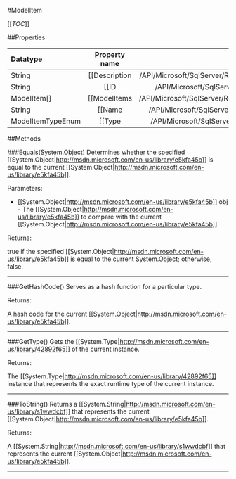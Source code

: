#ModelItem

[[_TOC_]]

##Properties

|Datatype|Property name|Property description|Default Value|
|:-------|:----------:|:-----------------:|:-----------:|
|String|[[Description|/API/Microsoft/SqlServer/ReportingServices2005/CodeSamples/Microsoft_SqlServer_ReportingServices2005_ModelItem_Description]]|<remarks />|null|
|String|[[ID|/API/Microsoft/SqlServer/ReportingServices2005/CodeSamples/Microsoft_SqlServer_ReportingServices2005_ModelItem_ID]]|<remarks />|null|
|ModelItem[]|[[ModelItems|/API/Microsoft/SqlServer/ReportingServices2005/CodeSamples/Microsoft_SqlServer_ReportingServices2005_ModelItem_ModelItems]]|<remarks />|null|
|String|[[Name|/API/Microsoft/SqlServer/ReportingServices2005/CodeSamples/Microsoft_SqlServer_ReportingServices2005_ModelItem_Name]]|<remarks />|null|
|ModelItemTypeEnum|[[Type|/API/Microsoft/SqlServer/ReportingServices2005/CodeSamples/Microsoft_SqlServer_ReportingServices2005_ModelItem_Type]]|<remarks />|Model|


##Methods

###Equals(System.Object)
Determines whether the specified [[System.Object|http://msdn.microsoft.com/en-us/library/e5kfa45b]] is equal to the current [[System.Object|http://msdn.microsoft.com/en-us/library/e5kfa45b]].

Parameters: 

* [[System.Object|http://msdn.microsoft.com/en-us/library/e5kfa45b]] obj  - The [[System.Object|http://msdn.microsoft.com/en-us/library/e5kfa45b]] to compare with the current [[System.Object|http://msdn.microsoft.com/en-us/library/e5kfa45b]].





Returns:

true if the specified [[System.Object|http://msdn.microsoft.com/en-us/library/e5kfa45b]] is equal to the current System.Object; otherwise, false.


---


###GetHashCode()
 Serves as a hash function for a particular type.  





Returns:

A hash code for the current [[System.Object|http://msdn.microsoft.com/en-us/library/e5kfa45b]].


---


###GetType()
Gets the [[System.Type|http://msdn.microsoft.com/en-us/library/42892f65]] of the current instance.





Returns:

The [[System.Type|http://msdn.microsoft.com/en-us/library/42892f65]] instance that represents the exact runtime type of the current instance.


---


###ToString()
Returns a [[System.String|http://msdn.microsoft.com/en-us/library/s1wwdcbf]] that represents the current [[System.Object|http://msdn.microsoft.com/en-us/library/e5kfa45b]].





Returns:

A [[System.String|http://msdn.microsoft.com/en-us/library/s1wwdcbf]] that represents the current [[System.Object|http://msdn.microsoft.com/en-us/library/e5kfa45b]].


---


